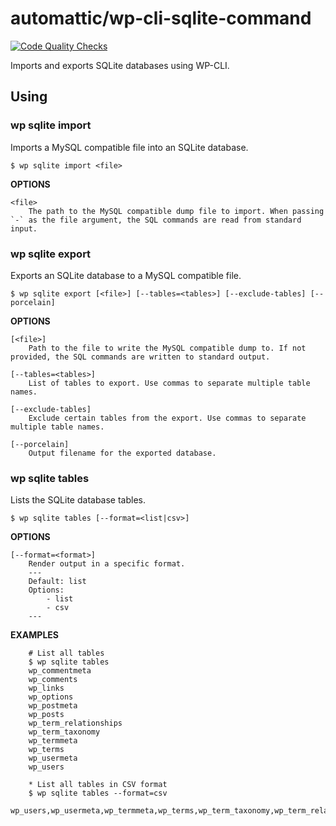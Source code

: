 automattic/wp-cli-sqlite-command
================================

[![Code Quality Checks](https://github.com/Automattic/wp-cli-sqlite-command/actions/workflows/code-quality.yml/badge.svg)](https://github.com/Automattic/wp-cli-sqlite-command/actions/workflows/code-quality.yml)

Imports and exports SQLite databases using WP-CLI.

## Using

### wp sqlite import

Imports a MySQL compatible file into an SQLite database.

```
$ wp sqlite import <file>
```

**OPTIONS**

	<file>
		The path to the MySQL compatible dump file to import. When passing `-` as the file argument, the SQL commands are read from standard input.

### wp sqlite export

Exports an SQLite database to a MySQL compatible file.

```
$ wp sqlite export [<file>] [--tables=<tables>] [--exclude-tables] [--porcelain]
```

**OPTIONS**

	[<file>]
		Path to the file to write the MySQL compatible dump to. If not provided, the SQL commands are written to standard output.

	[--tables=<tables>]
		List of tables to export. Use commas to separate multiple table names.

	[--exclude-tables]
		Exclude certain tables from the export. Use commas to separate multiple table names.

	[--porcelain]
		Output filename for the exported database.

### wp sqlite tables

Lists the SQLite database tables.

```
$ wp sqlite tables [--format=<list|csv>]
```

**OPTIONS**

	[--format=<format>]
		Render output in a specific format.
		---
		Default: list
		Options:
			- list
			- csv
		---

**EXAMPLES**

```
    # List all tables
    $ wp sqlite tables
	wp_commentmeta
	wp_comments
	wp_links
	wp_options
	wp_postmeta
	wp_posts
	wp_term_relationships
	wp_term_taxonomy
	wp_termmeta
	wp_terms
	wp_usermeta
	wp_users

	* List all tables in CSV format
	$ wp sqlite tables --format=csv
	wp_users,wp_usermeta,wp_termmeta,wp_terms,wp_term_taxonomy,wp_term_relationships,wp_commentmeta,wp_comments,wp_links,wp_options,wp_postmeta,wp_posts
```
